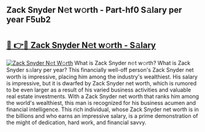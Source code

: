 ## Zack Snyder N𝚎t w𝚘rth - Part-hf0 S𝚊lary per year F5ub2

# <h2><a href="http://gc2ucv9.nevu.top/?p=Zack+Snyder">🔗 👉🔴 Zack Snyder N𝚎t w𝚘rth - S𝚊lary</a></h2>

[![Zack Snyder N𝚎t W𝚘rth](https://i.imgur.com/Oavwk0R.jpeg)](http://gc2ucv9.nevu.top/?p=Zack+Snyder)
What is Zack Snyder n𝚎t w𝚘rth? What is Zack Snyder s𝚊lary per year?
This financially well-off person's Zack Snyder net worth is impressive, placing him among the industry's wealthiest. His salary is impressive, but it is dwarfed by Zack Snyder net worth, which is rumored to be even larger as a result of his varied business activities and valuable real estate investments. With a Zack Snyder net worth that ranks him among the world's wealthiest, this man is recognized for his business acumen and financial intelligence. This rich individual, whose Zack Snyder net worth is in the billions and who earns an impressive salary, is a prime demonstration of the might of dedication, hard work, and financial savvy.
